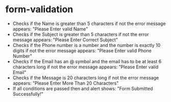 # form-validation

- Checks if the Name is greater than 5 characters if not the error message appears: "Please Enter valid Name"
- Checks if the Subject is greater than 5 characters if not the error message appears: "Please Enter Correct Subject"
- Checks if the Phone number is a number and the number is exactly 10 digits if not the error message appears: "Please Enter valid Phone Number"
- Checks if the Email has an @ symbol and the email has to be at least 6 characters long if not the error message appears: "Please Enter valid Email"
- Checks if the Message is 20 characters long if not the error message appears: "Please Enter More Than 20 Characters"
- If all conditions are passed then and alert shows: "Form Submitted Successfully!"
